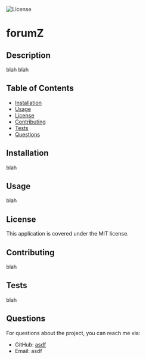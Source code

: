 
![License](https://img.shields.io/badge/license-MIT-brightgreen)

# forumZ

## Description
blah blah

## Table of Contents
- [Installation](#installation)
- [Usage](#usage)
- [License](#license)
- [Contributing](#contributing)
- [Tests](#tests)
- [Questions](#questions)

## Installation
blah

## Usage
blah

## License
This application is covered under the MIT license.

## Contributing
blah

## Tests
blah

## Questions
For questions about the project, you can reach me via:
- GitHub: [asdf](https://github.com/asdf)
- Email: asdf
    